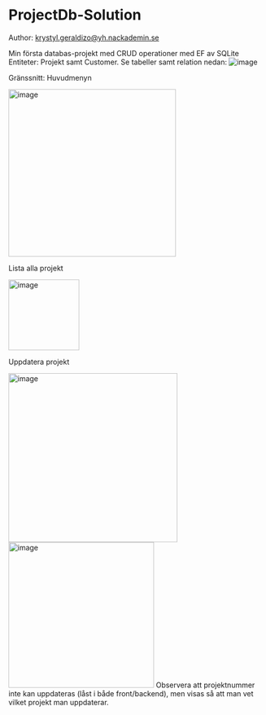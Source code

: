 # ProjectDb-Solution
Author: krystyl.geraldizo@yh.nackademin.se

Min första databas-projekt med CRUD operationer med EF av SQLite
Entiteter: Projekt samt Customer.
Se tabeller samt relation nedan:
![image](https://github.com/user-attachments/assets/f064baf5-5500-4720-8406-809c62f6fbb5)

Gränssnitt:
Huvudmenyn

<img width="329" alt="image" src="https://github.com/user-attachments/assets/43f9107d-a953-41c4-89f8-408585d620e7" />

Lista alla projekt

<img width="139" alt="image" src="https://github.com/user-attachments/assets/dd1eee29-97b4-445e-bc10-c3b65acae5ce" />

Uppdatera projekt

<img width="332" alt="image" src="https://github.com/user-attachments/assets/af66304f-19c8-478a-a0a7-a1e0953e551c" />
<img width="286" alt="image" src="https://github.com/user-attachments/assets/f69f079e-8d49-4438-9111-7ca2992e9b0c" />
Observera att projektnummer inte kan uppdateras (låst i både front/backend), men visas så att man vet vilket projekt man uppdaterar.
